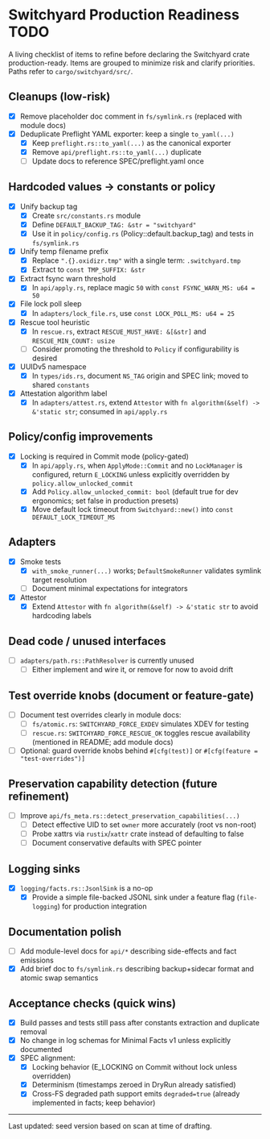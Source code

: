 # Switchyard Production Readiness TODO

A living checklist of items to refine before declaring the Switchyard crate production-ready. Items are grouped to minimize risk and clarify priorities. Paths refer to `cargo/switchyard/src/`.

## Cleanups (low-risk)

- [x] Remove placeholder doc comment in `fs/symlink.rs` (replaced with module docs)
- [x] Deduplicate Preflight YAML exporter: keep a single `to_yaml(...)`
  - [x] Keep `preflight.rs::to_yaml(...)` as the canonical exporter
  - [x] Remove `api/preflight.rs::to_yaml(...)` duplicate
  - [ ] Update docs to reference SPEC/preflight.yaml once

## Hardcoded values → constants or policy

- [x] Unify backup tag
  - [x] Create `src/constants.rs` module
  - [x] Define `DEFAULT_BACKUP_TAG: &str = "switchyard"`
  - [x] Use it in `policy/config.rs` (Policy::default.backup_tag) and tests in `fs/symlink.rs`
- [x] Unify temp filename prefix
  - [x] Replace `".{}.oxidizr.tmp"` with a single term: `.switchyard.tmp`
  - [x] Extract to `const TMP_SUFFIX: &str`
- [x] Extract fsync warn threshold
  - [x] In `api/apply.rs`, replace magic `50` with `const FSYNC_WARN_MS: u64 = 50`
- [x] File lock poll sleep
  - [x] In `adapters/lock_file.rs`, use `const LOCK_POLL_MS: u64 = 25`
- [x] Rescue tool heuristic
  - [x] In `rescue.rs`, extract `RESCUE_MUST_HAVE: &[&str]` and `RESCUE_MIN_COUNT: usize`
  - [ ] Consider promoting the threshold to `Policy` if configurability is desired
- [x] UUIDv5 namespace
  - [x] In `types/ids.rs`, document `NS_TAG` origin and SPEC link; moved to shared `constants`
- [x] Attestation algorithm label
  - [x] In `adapters/attest.rs`, extend `Attestor` with `fn algorithm(&self) -> &'static str`; consumed in `api/apply.rs`

## Policy/config improvements

- [x] Locking is required in Commit mode (policy-gated)
  - [x] In `api/apply.rs`, when `ApplyMode::Commit` and no `LockManager` is configured, return `E_LOCKING` unless explicitly overridden by `policy.allow_unlocked_commit`
  - [x] Add `Policy.allow_unlocked_commit: bool` (default true for dev ergonomics; set false in production presets)
  - [x] Move default lock timeout from `Switchyard::new()` into `const DEFAULT_LOCK_TIMEOUT_MS`

## Adapters

- [x] Smoke tests
  - [x] `with_smoke_runner(...)` works; `DefaultSmokeRunner` validates symlink target resolution
  - [ ] Document minimal expectations for integrators
- [x] Attestor
  - [x] Extend `Attestor` with `fn algorithm(&self) -> &'static str` to avoid hardcoding labels

## Dead code / unused interfaces

- [ ] `adapters/path.rs::PathResolver` is currently unused
  - [ ] Either implement and wire it, or remove for now to avoid drift

## Test override knobs (document or feature-gate)

- [ ] Document test overrides clearly in module docs:
  - [ ] `fs/atomic.rs`: `SWITCHYARD_FORCE_EXDEV` simulates XDEV for testing
  - [ ] `rescue.rs`: `SWITCHYARD_FORCE_RESCUE_OK` toggles rescue availability (mentioned in README; add module docs)
- [ ] Optional: guard override knobs behind `#[cfg(test)]` or `#[cfg(feature = "test-overrides")]`

## Preservation capability detection (future refinement)

- [ ] Improve `api/fs_meta.rs::detect_preservation_capabilities(...)`
  - [ ] Detect effective UID to set `owner` more accurately (root vs non-root)
  - [ ] Probe xattrs via `rustix`/`xattr` crate instead of defaulting to false
  - [ ] Document conservative defaults with SPEC pointer

## Logging sinks

- [x] `logging/facts.rs::JsonlSink` is a no-op
  - [x] Provide a simple file-backed JSONL sink under a feature flag (`file-logging`) for production integration

## Documentation polish

- [ ] Add module-level docs for `api/*` describing side-effects and fact emissions
- [x] Add brief doc to `fs/symlink.rs` describing backup+sidecar format and atomic swap semantics

## Acceptance checks (quick wins)

- [x] Build passes and tests still pass after constants extraction and duplicate removal
- [x] No change in log schemas for Minimal Facts v1 unless explicitly documented
- [x] SPEC alignment:
  - [x] Locking behavior (E_LOCKING on Commit without lock unless overridden)
  - [x] Determinism (timestamps zeroed in DryRun already satisfied)
  - [x] Cross-FS degraded path support emits `degraded=true` (already implemented in facts; keep behavior)

---

Last updated: seed version based on scan at time of drafting.
